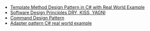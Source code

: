  - [Template Method Design Pattern in C# with Real World Example](https://www.codeguru.co.in/2021/06/template-method-design-pattern-in-c.html "Template Method Design Pattern in C# with Real World Example")
 - [Software Design Principles DRY, KISS, YAGNI](https://www.codeguru.co.in/2021/05/software-design-principles-dry-kiss.html "Software Design Principles DRY, KISS, YAGNI")
 - [Command Design Pattern](https://www.codeguru.co.in/2020/05/command-design-pattern.html "Command Design Pattern")
 - [Adapter pattern C# real world example](https://www.codeguru.co.in/2020/05/adapter-design-pattern.html "Adapter pattern C# real world example")

<!--stackedit_data:
eyJoaXN0b3J5IjpbLTE5Nzc3MzEwMDRdfQ==
-->